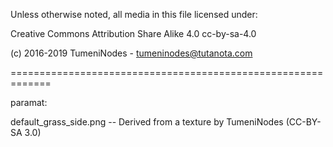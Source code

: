 Unless otherwise noted, all media in this file licensed under:

Creative Commons Attribution Share Alike 4.0 	cc-by-sa-4.0

(c) 2016-2019 TumeniNodes - tumeninodes@tutanota.com

=============================================================

paramat:

default_grass_side.png -- Derived from a texture by TumeniNodes (CC-BY-SA 3.0)
